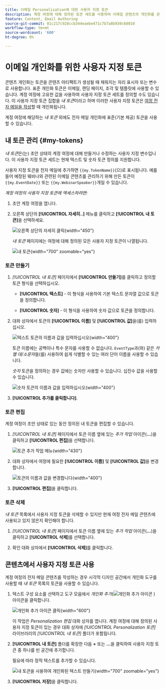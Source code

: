 ```yaml
---
title: 이메일 Personalization에 대한 사용자 지정 토큰
description: 계정 여정에 대해 정의된 토큰 세트를 사용하여 이메일 콘텐츠의 개인화를 관리하는 방법을 알아봅니다.
feature: Content, Email Authoring
source-git-commit: 01c217c928ccb344eaebe471c7b7a8b930c68010
workflow-type: tm+mt
source-wordcount: '600'
ht-degree: 0%

---
```


# 이메일 개인화를 위한 사용자 지정 토큰

콘텐츠 개인화는 토큰을 콘텐츠 아티팩트가 생성될 때 채워지는 자리 표시자 또는 변수로 사용합니다. 표준 개인화 토큰은 이메일, 랜딩 페이지, 조각 및 템플릿에 사용할 수 있습니다. 계정 여정에 고유한 값을 사용하여 사용자 지정 토큰 세트를 정의할 수도 있습니다. 이 사용자 지정 토큰 집합을 _내 토큰_&#x200B;이라고 하며 이러한 사용자 지정 토큰은 [여정 전자 메일을 작성](./email-authoring.md#content-authoring---personalization)할 때 개인화됩니다.

계정 여정에 해당하는 _내 토큰_ 외에도 전자 메일 개인화에 표준(기본 제공) 토큰을 사용할 수 있습니다.

## 내 토큰 관리 {#my-tokens}

_내 토큰_&#x200B;은(는) 초안 상태의 계정 여정에 대해 만들거나 수정하는 사용자 지정 변수입니다. 이 사용자 지정 토큰 세트는 현재 텍스트 및 숫자 토큰 정의를 지원합니다.

사용자 지정 토큰을 전자 메일에 추가하면 `{{my.TokenName}}`(으)로 표시됩니다. 예를 들어 예정된 웨비나와 관련된 이메일 콘텐츠를 관리하기 위해 만든 토큰이 `{{my.EventDate}}` 또는 `{{my.WebinarSpeaker}}`개일 수 있습니다.

_계정 여정의 사용자 지정 토큰에 액세스하려면:_

1. 초안 계정 여정을 엽니다.

1. 오른쪽 상단의 **[!UICONTROL 자세히..]** 메뉴를 클릭하고 **[!UICONTROL 내 토큰]**&#x200B;을 선택하세요.

   ![오른쪽 상단의 자세히 클릭](../journeys/assets/account-journey-draft-more-menu.png){width="450"}

   _내 토큰_ 페이지에는 여정에 대해 정의된 모든 사용자 지정 토큰이 나열됩니다.

   ![내 토큰](./assets/my-tokens-list-page.png){width="700" zoomable="yes"}

### 토큰 만들기

1. _[!UICONTROL 내 토큰]_ 페이지에서 **[!UICONTROL 만들기]**&#x200B;를 클릭하고 정의할 토큰 형식을 선택하십시오.

   * **[!UICONTROL 텍스트]** - 이 형식을 사용하여 기본 텍스트 문자열 값으로 토큰을 정의합니다.

   * **[!UICONTROL 숫자]** - 이 형식을 사용하여 숫자 값으로 토큰을 정의합니다.

1. 대화 상자에서 토큰의 **[!UICONTROL 이름]** 및 **[!UICONTROL 값]**&#x200B;을(를) 입력하십시오.

   ![텍스트 토큰의 이름과 값을 입력하십시오](./assets/my-tokens-create-text-token-dialog.png){width="400"}

   토큰 이름에는 공백이나 특수 문자를 사용할 수 없습니다. `EventType`과(와) 같은 _카멜 대/소문자_&#x200B;을(를) 사용하여 쉽게 식별할 수 있는 여러 단어 이름을 사용할 수 있습니다.

   _숫자_ 토큰을 정의하는 경우 값에는 숫자만 사용할 수 있습니다. 십진수 값을 사용할 수 있습니다.

   ![숫자 토큰의 이름과 값을 입력하십시오](./assets/my-tokens-create-number-token-dialog.png){width="400"}

1. **[!UICONTROL 추가를 클릭합니다]**.

### 토큰 편집

계정 여정이 초안 상태로 있는 동안 정의된 내 토큰을 편집할 수 있습니다.

1. _[!UICONTROL 내 토큰]_ 페이지에서 토큰 이름 옆에 있는 _추가 작업_ 아이콘(**...**)을 클릭하고 **[!UICONTROL 편집]**&#x200B;을 선택합니다.

   ![토큰 추가 작업 메뉴](./assets/my-tokens-more-actions.png){width="430"}

1. 대화 상자에서 여정에 필요한 **[!UICONTROL 이름]** 및 **[!UICONTROL 값]**&#x200B;을 변경합니다.

   ![토큰의 이름과 값을 변경합니다](./assets/my-tokens-edit-text-token-dialog.png){width="400"}

1. **[!UICONTROL 편집]**&#x200B;을 클릭합니다.

### 토큰 삭제

_내 토큰_ 목록에서 사용자 지정 토큰을 삭제할 수 있지만 현재 여정 전자 메일 콘텐츠에 사용되고 있지 않은지 확인해야 합니다.

1. _[!UICONTROL 내 토큰]_ 페이지에서 토큰 이름 옆에 있는 _추가 작업_ 아이콘(**...**)을 클릭하고 **[!UICONTROL 삭제]**&#x200B;를 선택합니다.

1. 확인 대화 상자에서 **[!UICONTROL 삭제]**&#x200B;를 클릭합니다.

## 콘텐츠에서 사용자 지정 토큰 사용

계정 여정의 전자 메일 콘텐츠를 작성하는 경우 시각적 디자인 공간에서 개인화 도구를 사용할 때 _내 토큰_ 목록의 토큰을 사용할 수 있습니다.

1. 텍스트 구성 요소를 선택하고 도구 모음에서 _개인화 추가_(![개인화 추가 아이콘](../../assets/do-not-localize/icon-personalization-field.svg) ) 아이콘을 클릭합니다.

   ![개인화 추가 아이콘 클릭](./assets/email-personalize-text.png){width="600"}

   이 작업은 _Personalization 편집_ 대화 상자를 엽니다. 계정 여정에 대해 정의된 사용자 지정 토큰이 있는 경우 대화 상자에 _[!UICONTROL Personalization 토큰]_ 라이브러리의 _[!UICONTROL 내 토큰]_ 폴더가 포함됩니다.

1. **[!UICONTROL 내 토큰]** 폴더를 확장한 다음 **+** 또는 **...**&#x200B;을 클릭하여 사용자 지정 토큰 중 하나를 빈 공간에 추가합니다.

   필요에 따라 정적 텍스트를 추가할 수 있습니다.

   ![내 토큰을 사용하여 개인화된 텍스트 만들기](./assets/personalization-edit-dialog-my-tokens.png){width="700" zoomable="yes"}

1. **[!UICONTROL 저장]**&#x200B;을 클릭합니다.
